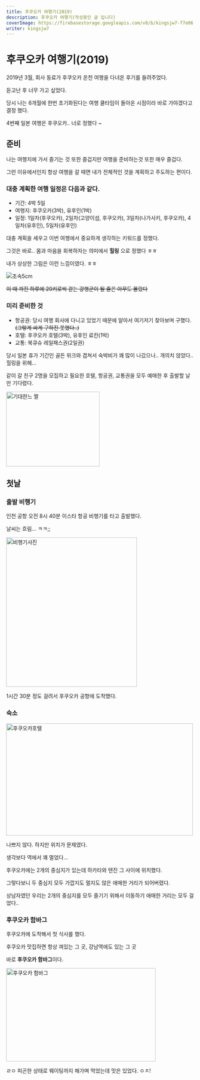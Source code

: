 ```yaml
---
title: 후쿠오카 여행기(2019)
description: 후쿠오카 여행기(작성중인 글 입니다)
coverImage: https://firebasestorage.googleapis.com/v0/b/kingsjw7-f7e06.appspot.com/o/images%2Ftravel%2F%ED%9B%84%EC%BF%A0%EC%98%A4%EC%B9%B4%EC%97%AC%ED%96%89%EA%B8%B0-2019%2F%E1%84%92%E1%85%AE%E1%84%8F%E1%85%AE%E1%84%8B%E1%85%A9%E1%84%8B%E1%85%A7%E1%84%92%E1%85%A2%E1%86%BC%E1%84%8F%E1%85%A5%E1%84%87%E1%85%A5.jpg?alt=media&token=a3e645fa-788f-4504-bb05-49e3717e11ce
writer: kingsjw7
---
```


# 후쿠오카 여행기(2019)

2019년 3월, 회사 동료가 후쿠오카 온천 여행을 다녀온 후기를 들려주었다.

듣고난 후 너무 가고 싶었다.

당시 나는 6개월에 한번 초기화된다는 여행 쿨타임이 돌아온 시점이라 바로 가야겠다고 결정 했다.

4번째 일본 여행은 후쿠오카.. 너로 정했다 ~

## 준비
나는 여행지에 가서 즐기는 것 또한 즐겁지만 여행을 준비하는것 또한 매우 즐겁다.

그런 이유에서인지 항상 여행을 갈 때면 내가 전체적인 것을 계획하고 주도하는 편이다.

### 대충 계획한 여행 일정은 다음과 같다.
- 기간: 4박 5일
- 여행지: 후쿠오카(3박), 유후인(1박)
- 일정: 1일차(후쿠오카), 2일차(고양이섬, 후쿠오카), 3일차(나가사키, 후쿠오카), 4일차(유후인), 5일차(유후인)

대충 계획을 세우고 이번 여행에서 중요하게 생각하는 키워드를 정했다.

그것은 바로.. 몸과 마음을 회복하자는 의미에서 **힐링** 으로 정했다 ㅎㅎ

내가 상상한 그림은 이런 느낌이였다. ㅎㅎ

![초속5cm](https://firebasestorage.googleapis.com/v0/b/kingsjw7-f7e06.appspot.com/o/images%2Ftravel%2F%E1%84%8E%E1%85%A9%E1%84%89%E1%85%A9%E1%86%A85cm.gif?alt=media&token=0809fd57-b967-4595-bee7-6cabbfa86baf)

~~이 때 까진 하루에 20키로씩 걷는 강행군이 될 줄은 아무도 몰랐다~~

### 미리 준비한 것
- 항공권: 당시 여행 회사에 다니고 있었기 때문에 알아서 여기저기 찾아보며 구했다. ~~(그렇게 싸게 구하진 못했다..)~~
- 호텔: 후쿠오카 호텔(3박), 유후인 료칸(1박)
- 교통: 북큐슈 레일패스권(2일권)

당시 일본 휴가 기간인 골든 위크와 겹쳐서 숙박비가 꽤 많이 나갔으나.. 개의치 않았다.. 힐링을 위해...

같이 갈 친구 2명을 모집하고 필요한 호텔, 항공권, 교통권을 모두 예매한 후 출발할 날만 기다렸다.

<img src="https://firebasestorage.googleapis.com/v0/b/kingsjw7-f7e06.appspot.com/o/images%2Fflog.jpg?alt=media&token=5d7a96e9-b03a-47a9-a2ac-0267ca4a4939" width="250px" height="200px" alt="기대한느 짤">

## 첫날
### 출발 비행기
인천 공항 오전 8시 40분 이스타 항공 비행기를 타고 출발했다.

날씨는 흐림... ㅋㅋ;;

<img src="https://firebasestorage.googleapis.com/v0/b/kingsjw7-f7e06.appspot.com/o/images%2Ftravel%2F%ED%9B%84%EC%BF%A0%EC%98%A4%EC%B9%B4%EC%97%AC%ED%96%89%EA%B8%B0-2019%2F%E1%84%92%E1%85%AE%E1%84%8F%E1%85%AE%E1%84%8B%E1%85%A9%E1%84%8F%E1%85%A1%E1%84%87%E1%85%B5%E1%84%92%E1%85%A2%E1%86%BC%E1%84%80%E1%85%B5.jpeg?alt=media&token=cbeb95a1-c7cb-4bb8-93fa-275c24b1e301" width="350px" height="400px" alt="비행기사진">

1시간 30분 정도 걸려서 후쿠오카 공항에 도착했다.

### 숙소
<img src="https://firebasestorage.googleapis.com/v0/b/kingsjw7-f7e06.appspot.com/o/images%2Ftravel%2F%ED%9B%84%EC%BF%A0%EC%98%A4%EC%B9%B4%EC%97%AC%ED%96%89%EA%B8%B0-2019%2F%E1%84%92%E1%85%AE%E1%84%8F%E1%85%AE%E1%84%8B%E1%85%A9%E1%84%8F%E1%85%A1%E1%84%92%E1%85%A9%E1%84%90%E1%85%A6%E1%86%AF.jpeg?alt=media&token=7f04f0a0-4b6d-4b04-ae80-72aef066bff4" width="500px" height="300px" alt="후쿠오카호텔">

나쁘지 않다. 하지만 위치가 문제였다.

생각보다 역에서 꽤 멀었다...

후쿠오카에는 2개의 중심지가 있는데 하카타와 텐진 그 사이에 위치했다.

그렇다보니 두 중심지 모두 가깝지도 멀지도 않은 애매한 거리가 되어버렸다.

상남자였던 우리는 2개의 중심지를 모두 즐기기 위해서 이동하기 애매한 거리는 모두 걸었다..

### 후쿠오카 함바그
후쿠오카에 도착해서 첫 식사를 했다.

후쿠오카 맛집하면 항상 껴있는 그 곳, 강남역에도 있는 그 곳

바로 **후쿠오카 함바그**이다.

<img src="https://firebasestorage.googleapis.com/v0/b/kingsjw7-f7e06.appspot.com/o/images%2Ftravel%2F%ED%9B%84%EC%BF%A0%EC%98%A4%EC%B9%B4%EC%97%AC%ED%96%89%EA%B8%B0-2019%2F%E1%84%92%E1%85%AE%E1%84%8F%E1%85%AE%E1%84%8B%E1%85%A9%E1%84%8F%E1%85%A1%E1%84%92%E1%85%A1%E1%86%B7%E1%84%87%E1%85%A1%E1%84%80%E1%85%B3.jpeg?alt=media&token=b77b6d88-f3a1-40e9-8f3e-51d7a9d7863d" alt="후쿠오카 함바그" width="400px" height="250px">

ㄹㅇ 피곤한 상태로 웨이팅까지 해가며 먹었는데 맛은 있었다. ㅇㅈ!

